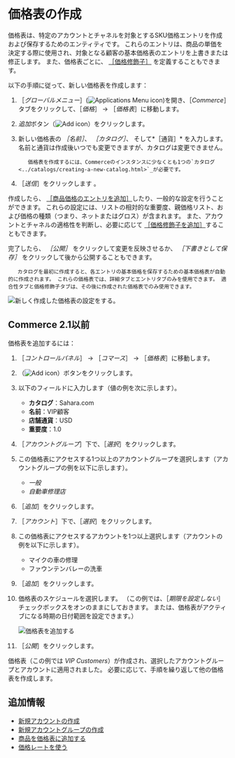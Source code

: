 # 価格表の作成

価格表は、特定のアカウントとチャネルを対象とするSKU価格エントリを作成および保存するためのエンティティです。 これらのエントリは、商品の単価を決定する際に使用され、対象となる顧客の基本価格表のエントリを上書きまたは修正します。 また、価格表ごとに、 [［価格修飾子］](./using-price-modifiers.md) を定義することもできます。

以下の手順に従って、新しい価格表を作成します：

1. ［*グローバルメニュー*］(![Applications Menu icon](../../images/icon-applications-menu.png))を開き、［*Commerce*］タブをクリックして、［*価格*］ &rarr; ［*価格表*］に移動します。

1. *追加*ボタン（![Add icon](../../images/icon-add.png)）をクリックします。

1. 新しい価格表の *［名前］*、 *［カタログ］*、 そして*［通貨］* を入力します。 名前と通貨は作成後いつでも変更できますが、カタログは変更できません。

   ```{note}
      価格表を作成するには、Commerceのインスタンスに少なくとも1つの`カタログ <../catalogs/creating-a-new-catalog.html>`_が必要です。
   ```

1. ［*送信*］をクリックします 。

作成したら、 [［商品価格のエントリを追加］](./adding-products-to-a-price-list.md)したり、一般的な設定を行うことができます。 これらの設定には、リストの相対的な重要度、親価格リスト、および価格の種類（つまり、ネットまたはグロス）が含まれます。 また、アカウントとチャネルの適格性を判断し、必要に応じて [［価格修飾子を追加］](./using-price-modifiers.md)することもできます。

完了したら、 *［公開］* をクリックして変更を反映させるか、 *［下書きとして保存］* をクリックして後から公開することもできます。

```{note}
   カタログを最初に作成すると、各エントリの基本価格を保存するための基本価格表が自動的に作成されます。 これらの価格表では、詳細タブとエントリタブのみを使用できます。 適合性タブと価格修飾子タブは、その後に作成された価格表でのみ使用できます。
```

![新しく作成した価格表の設定をする。](./creating-a-price-list/images/02.png)

## Commerce 2.1以前

価格表を追加するには：

1. ［_コントロールパネル_］ → ［_コマース_］ → ［_価格表_］に移動します。
1. （![Add icon](../../images/icon-add.png)）ボタンをクリックします。
1. 以下のフィールドに入力します（値の例を次に示します）。
    * **カタログ**：Sahara.com
    * **名前**：VIP顧客
    * **店舗通貨**：USD
    * **重要度**：1.0
1. ［_アカウントグループ_］下で、［_選択_］をクリックします。
1. この価格表にアクセスする1つ以上のアカウントグループを選択します（アカウントグループの例を以下に示します）。
    * _一般_
    * _自動車修理店_
1. ［_追加_］をクリックします。
1. ［_アカウント_］下で、［_選択_］をクリックします。
1. この価格表にアクセスするアカウントを1つ以上選択します（アカウントの例を以下に示します）。
    * マイクの車の修理
    * ファウンテンバレーの洗車
1. ［_追加_］をクリックします。
1. 価格表のスケジュールを選択します。 （この例では、［_期限を設定しない_］ チェックボックスをオンのままにしておきます。 または、価格表がアクティブになる時期の日付範囲を設定できます。）

    ![価格表を追加する](./creating-a-price-list/images/01.png)

1. ［_公開_］をクリックします。

価格表（この例では _VIP Customers_）が作成され、選択したアカウントグループとアカウントに適用されました。 必要に応じて、手順を繰り返して他の価格表を作成します。

## 追加情報

* [新規アカウントの作成](../../users-and-accounts/account-management/creating-a-new-account.md)
* [新規アカウントグループの作成](../../users-and-accounts/account-management/creating-a-new-account-group.md)
* [商品を価格表に追加する](./adding-products-to-a-price-list.md)
* [価格レートを使う](./using-price-tiers.md)
